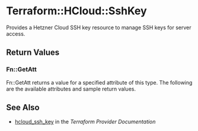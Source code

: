# Terraform::HCloud::SshKey

Provides a Hetzner Cloud SSH key resource to manage SSH keys for server access.

## Return Values

### Fn::GetAtt

Fn::GetAtt returns a value for a specified attribute of this type. The following are the available attributes and sample return values.

## See Also

* [hcloud_ssh_key](https://www.terraform.io/docs/providers/hcloud/r/ssh_key.html) in the _Terraform Provider Documentation_